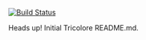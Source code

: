 [![Build Status](https://travis-ci.org/Macsch15/Tricolore.svg)](https://travis-ci.org/Macsch15/Tricolore)

Heads up! Initial Tricolore README.md.
